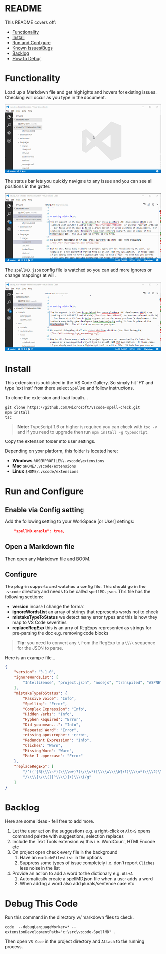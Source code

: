 # README

This README covers off:
* [Functionality](#functionality)
* [Install](#install)
* [Run and Configure](#run-and-configure)
* [Known Issues/Bugs](#known-issuesbugs)
* [Backlog](#backlog)
* [How to Debug](#how-to-debug)

# Functionality

Load up a Markdown file and get highlights and hovers for existing issues.  Checking will occur as you type in the document.  

![Underscores and hovers](/images/SpellDemo1.gif)

The status bar lets you quickly navigate to any issue and you can see all positions in the gutter.  

![Jump to issues](/images/SpellDemo2.gif)

The `spellMD.json` config file is watched so you can add more ignores or change mappings at will.

![Add to dictionary](/images/SpellDemo3.gif)

# Install
This extension is published in the VS Code Gallery.  So simply hit 'F1' and type 'ext inst' from there select `SpellMD` and follow instructions.


To clone the extension and load locally...

```
git clone https://github.com/Microsoft/vscode-spell-check.git
npm install
tsc
```

>**Note:** TypeScript 1.6 or higher is required you can check with `tsc -v` and if you need to upgrade then run `npm install -g typescript`.

Copy the extension folder into user settings.

Depending on your platform, this folder is located here:
* **Windows** `%USERPROFILE%\.vscode\extensions`
* **Mac** `$HOME/.vscode/extensions`
* **Linux** `$HOME/.vscode/extensions`

# Run and Configure

## Enable via Config setting
Add the following setting to your WorkSpace [or User] settings:

```json
	"spellMD.enable": true,
```

## Open a Markdown file
Then open any Markdown file and BOOM.

## Configure
The plug-in supports and watches a config file.  This should go in the `.vscode` directory and needs to be called `spellMD.json`.  This file has the following sections:
* **version** incase I change the format
* **ignoreWordsList** an array of strings that represents words not to check
* **mistakeTypeToStatus** we detect many error types and this is how they map to VS Code severities
* **replaceRegExp** this is an arry of RegExps represented as strings for pre-parsing the doc e.g. removing code blocks 

> **Tip:** you need to convert any `\` from the RegExp to a `\\\\` sequence for the JSON to parse.

Here is an example file...

```json
{
	"version": "0.1.0",
	"ignoreWordsList": [
		"IntelliSense", "project.json", "nodejs", "transpiled",	"ASPNET"
	],
	"mistakeTypeToStatus": {
		"Passive voice": "Info",
		"Spelling": "Error",
		"Complex Expression": "Info",
		"Hidden Verbs": "Info",
		"Hyphen Required": "Error",
		"Did you mean...": "Info",
		"Repeated Word": "Error",
		"Missing apostrophe": "Error",
		"Redundant Expression": "Info",
		"Cliches": "Warn",
		"Missing Word": "Warn",
		"Make I uppercase": "Error"
	},
	"replaceRegExp": [ 
		"/^((`{3}\\\\s*)(\\\\w+)?(\\\\s*([\\\\w\\\\W]+?)\\\\n*)\\\\2)\\\\n*(?:[^\\\\S\\\\w\\\\s]|$)/gm",
		"/\\\\]\\\\(([^\\\\)]+)\\\\)/g"
	]
}
```

# Backlog

Here are some ideas - fell free to add more.

1. Let the user act on the suggestions e.g. a right-click or `Alt+S` opens command palette with suggestions, selection replaces.
2. Include the Text Tools extension w/ this i.e. WordCount, HTMLEncode etc
3. On project open check every file in the background
	1. Have an `excludeFilesList` in the options
	2. Suppress some types of issue completely i.e. don't report `Cliches` less noise in the list
4. Provide an action to add a word to the dictionary e.g. `Alt+A`
	1. Automatically create a spellMD.json file when a user adds a word
	2. When adding a word also add plurals/sentence case etc


# Debug This Code
Run this command in the directory w/ markdown files to check.

```
code  --debugLanguageWorker=* --extensionDevelopmentPath="c:\src\vscode-SpellMD" .
```

Then open `VS Code` in the project directory and `Attach` to the running process.   